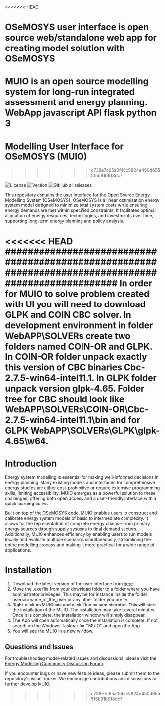 <<<<<<< HEAD
# OSeMOSYS user interface is open source web/standalone web app for creating model solution with OSeMOSYS
MUIO is an open source modelling system for long-run integrated assessment and energy planning.
WebApp javascript
API flask python 3
=======
# Modelling User Interface for OSeMOSYS (MUIO)
>>>>>>> c738e7c65a0f46c5824e450d6555f5b91b918dc7

![License](https://img.shields.io/github/license/OSeMOSYS/MUIO)
![Version](https://img.shields.io/github/v/release/OSeMOSYS/MUIO)
![GitHub all releases](https://img.shields.io/github/downloads/OSeMOSYS/MUIO/total)

This repository contains the user interface for the Open Source Energy Modelling System (OSeMOSYS). OSeMOSYS is a linear optimization energy system model designed to minimize total system costs while ensuring energy demands are met within specified constraints. It facilitates optimal allocation of energy resources, technologies, and investments over time, supporting long-term energy planning and policy analysis.

<<<<<<< HEAD
#####################################################################################################
In order for MUIO to solve problem created with UI you will need to download GLPK and COIN CBC solver.
In development environment in folder WebAPP\SOLVERs create two folders named COIN-OR and GLPK.
In COIN-OR folder unpack exactly this version of CBC binaries Cbc-2.7.5-win64-intel11.1.
In GLPK folder unpack version glpk-4.65.
Folder tree for CBC should look like WebAPP\SOLVERs\COIN-OR\Cbc-2.7.5-win64-intel11.1\bin
and for GLPK WebAPP\SOLVERs\GLPK\glpk-4.65\w64.
=======
# Introduction

Energy system modelling is essential for making well-informed decisions in energy planning. Many existing models and interfaces for comprehensive energy studies are either cost-prohibitive or require extensive programming skills, limiting accessibility. MUIO emerges as a powerful solution to these challenges, offering both open access and a user-friendly interface with a quick learning curve.

Built on top of the OSeMOSYS code, MUIO enables users to construct and calibrate energy system models of basic to intermediate complexity. It allows for the representation of complete energy chains—from primary energy sources through supply systems to final demand sectors. Additionally, MUIO enhances efficiency by enabling users to run models locally and evaluate multiple scenarios simultaneously, streamlining the entire modelling process and making it more practical for a wide range of applications.

# Installation

1.	Download the latest version of the user interface from [here](https://forms.office.com/Pages/ResponsePage.aspx?id=wE8mz7iun0SQVILORFQISwwn5YyR7ONHs-3JdG3f5AFUODlJOEQwWTBXMlRRNFUwNEpUTUZYQ1RXOS4u). 
2.	Move the .exe file from your download folder to a folder where you have administrator privileges. This may be for instance inside the folder: users>>name_of_the_user or any other folder you prefer. 
3.	Right-click on MUIO.exe and click ‘Run as administrator’. This will start the installation of the MUIO. The installation may take several minutes. Once it is complete, the installation window will simply disappear. 
4.	The App will open automatically once the installation is complete. If not, search on the Windows Taskbar for ‘’MUIO’’ and open the App. 
5.	You will see the MUIO in a new window. 

## Questions and Issues

For troubleshooting model-related issues and discussions, please visit the [Energy Modelling Community Discussion Forum](https://forum.u4ria.org/). 

If you encounter bugs or have new feature ideas, please submit them to the repository's issue tracker. We encourage contributions and discussions to further develop MUIO.
>>>>>>> c738e7c65a0f46c5824e450d6555f5b91b918dc7
